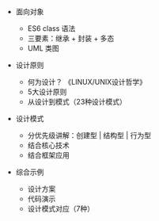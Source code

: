 - 面向对象
	- ES6 class 语法
	- 三要素：继承 + 封装 + 多态
	- UML 类图

- 设计原则
	- 何为设计？
		《LINUX/UNIX设计哲学》
	- 5大设计原则
	- 从设计到模式（23种设计模式）

- 设计模式
	- 分优先级讲解：创建型 | 结构型 | 行为型
	- 结合核心技术
	- 结合框架应用

- 综合示例
	- 设计方案
	- 代码演示
	- 设计模式对应（7种）
